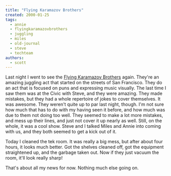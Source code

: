 ```yaml
---
title: "Flying Karamazov Brothers"
created: 2000-01-25
tags: 
  - annie
  - flyingkaramazovbrothers
  - juggling
  - miles
  - old-journal
  - steve
  - techteam
authors: 
  - scott
---
```


Last night I went to see the [Flying Karamazov Brothers](http://www.fkb.com/) again. They're an amazing juggling act that started on the streets of San Francisco. They do an act that is focused on puns and expressing music visually. The last time I saw them was at the Civic with Steve, and they were amazing. They made mistakes, but they had a whole repertoire of jokes to cover themselves. It was awesome. They weren't quite up to par last night, though. I'm not sure how much that has to do with my having seen it before, and how much was due to them not doing too well. They seemed to make a lot more mistakes, and mess up their lines, and just not cover it up nearly as well. Still, on the whole, it was a cool show. Steve and I talked Miles and Annie into coming with us, and they both seemed to get a kick out of it.

Today I cleaned the tek room. It was really a big mess, but after about four hours, it looks much better. Got the shelves cleaned off, got the equipment straightened up, and the garbage taken out. Now if they just vacuum the room, it'll look really sharp!

That's about all my news for now. Nothing much else going on.
